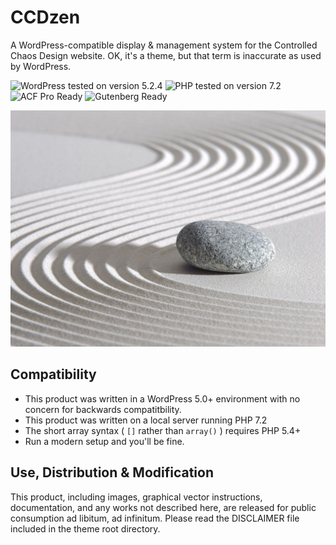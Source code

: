 # CCDzen

A WordPress-compatible display & management system for the Controlled Chaos Design website. OK, it's a theme, but that term is inaccurate as used by WordPress.

![WordPress tested on version 5.2.4](https://img.shields.io/badge/WordPress-5.2.4-0073aa.svg?style=flat-square)
![PHP tested on version 7.2](https://img.shields.io/badge/PHP-tested%207.2-8892bf.svg?style=flat-square)
![ACF Pro Ready](https://img.shields.io/badge/ACF%20Pro-ready-00d3ae.svg?style=flat-square)
![Gutenberg Ready](https://img.shields.io/badge/Gutenberg-ready-00a0d2.svg?style=flat-square)

![CCDzen image contains the product name and website name, a zen garden with groomed sand, and two rocks.](https://raw.githubusercontent.com/ControlledChaos/ccdzen/master/screenshot.jpg)

## Compatibility

* This product was written in a WordPress 5.0+ environment with no concern for backwards compatitbility.
* This product was written on a local server running PHP 7.2
* The short array syntax ( `[]` rather than `array()` ) requires PHP 5.4+
* Run a modern setup and you'll be fine.

## Use, Distribution & Modification

This product, including images, graphical vector instructions, documentation, and any works not described here, are released for public consumption ad libitum, ad infinitum. Please read the DISCLAIMER file included in the theme root directory.
